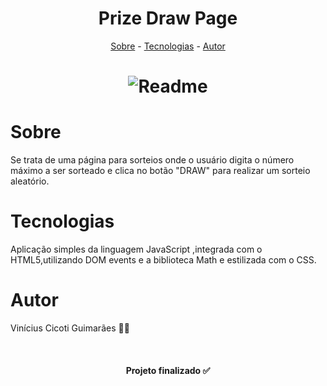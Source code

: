 <h1 align="center">Prize Draw Page</h1>

<p align="center">
<a href="#sobre">Sobre</a> -
<a href="#tecnologias">Tecnologias</a> -
<a href="#autor">Autor</a>
</p>

<h1 align="center">
<img alt="Readme" title="Readme" src="./github/PrizeDrawGif.gif"/>
</h1>

# Sobre
<p>Se trata de uma página para sorteios onde o usuário digita o número máximo a ser sorteado e clica no botão "DRAW" para realizar um sorteio aleatório.</p>

# Tecnologias

<p>Aplicação simples da linguagem JavaScript ,integrada com o HTML5,utilizando DOM events e a biblioteca Math e estilizada com o CSS.</p>

# Autor

<p>Vinícius Cicoti Guimarães 🚀🤍</p>
<br>
<h4 align="center">Projeto finalizado ✅</h4>